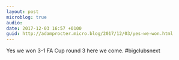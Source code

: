 ```yaml
---
layout: post
microblog: true
audio: 
date: 2017-12-03 16:57 +0100
guid: http://adamprocter.micro.blog/2017/12/03/yes-we-won.html
---
```

Yes we won 3-1 FA Cup round 3 here we come. #bigclubsnext
